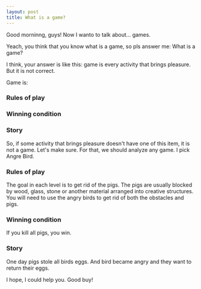 ```yaml
---
layout: post
title: What is a game?
---
```

Good morninng, guys! Now I wanto to talk about... games. 

Yeach, you think that you know what is a game, so pls answer me: What is a game? 

I think, your answer is like this: game is every activity that brings pleasure. But it is not correct. 

Game is:

### Rules of play

### Winning condition

### Story

So, if some activity that brings pleasure doesn't have one of this item, it is not a game. Let's make sure. For that, we should analyze 
any game. I pick Angre Bird.

### Rules of play

The goal in each level is to get rid of the pigs. The pigs are usually blocked by wood, glass, stone or another material 
arranged into creative structures. You will need to use the angry birds to get rid of both the obstacles and pigs.

### Winning condition

If you kill all pigs, you win.

### Story

One day pigs stole all birds eggs. And bird became angry and they want to return their eggs.

I hope, I could help you. Good buy!
